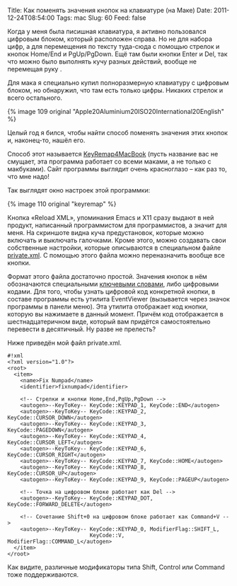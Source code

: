Title: Как поменять значения кнопок на клавиатуре (на Маке)
Date: 2011-12-24T08:54:00
Tags: mac
Slug: 60
Feed: false

Когда у меня была писишная клавиатура, я активно пользовался цифровым блоком, который расположен справа. Но не для набора цифр, а для перемещения по тексту туда-сюда с помощью стрелок и кнопок Home/End и PgUp/PgDown. Ещё там были кнопки Enter и Del, так что можно было выполнять кучу разных действий, вообще не перемещая руку .

Для мака я специально купил полноразмерную клавиатуру с цифровым блоком, но обнаружил, что там есть только цифры. Никаких стрелок и всего остального.

<p class="align-center">{% image 109 original "Apple20Aluminium20ISO20International20English" %}</p>

Целый год я бился, чтобы найти способ поменять значения этих кнопок и, наконец-то, нашёл его.

Способ этот называется [KeyRemap4MacBook](http://pqrs.org/macosx/keyremap4macbook/index.html) (пусть название вас не смущает, эта программа работает со всеми маками, а не только с макбуками). Сайт программы выглядит очень красноглазо – как раз то, что мне надо!

Так выглядят окно настроек этой программки:

<p class="align-center">{% image 110 original "keyremap" %}</p>

Кнопка «Reload XML», упоминания Emacs и X11 сразу выдают в ней продукт, написанный программистом для программистов, а значит для меня. На скриншоте видна куча предустановок, которые можно включать и выключать галочками. Кроме этого, можно создавать свои собственные настройки, которые описываются в специальном файле [private.xml](http://pqrs.org/macosx/keyremap4macbook/xml.html). С помощью этого файла можно переназначить вообще все кнопки.

Формат этого файла достаточно простой. Значения кнопок в нём обозначаются специальными [ключевыми словами](https://github.com/tekezo/KeyRemap4MacBook/blob/master/src/core/bridge/keycode/data/KeyCode.data), либо цифровыми кодами. Для того, чтобы узнать цифровой код конкретной кнопки, в составе программы есть утилита EventViewer (вызывается через значок программы в панели меню). Эта утилита отображает код кнопки, которую вы нажимаете в данный момент. Причём код отображается в шестнадцатеричном виде, который вам придётся самостоятельно перевести в десятичный. Ну разве не прелесть?

Ниже приведён мой файл private.xml.

    #!xml
    <?xml version="1.0"?>
    <root>    
      <item>      
        <name>Fix Numpad</name>
        <identifier>fixnumpad</identifier>
    
        <!-- Стрелки и кнопки Home,End,PgUp,PgDown -->
        <autogen>--KeyToKey-- KeyCode::KEYPAD_1, KeyCode::END</autogen>
        <autogen>--KeyToKey-- KeyCode::KEYPAD_2, KeyCode::CURSOR_DOWN</autogen>
        <autogen>--KeyToKey-- KeyCode::KEYPAD_3, KeyCode::PAGEDOWN</autogen>
        <autogen>--KeyToKey-- KeyCode::KEYPAD_4, KeyCode::CURSOR_LEFT</autogen>
        <autogen>--KeyToKey-- KeyCode::KEYPAD_6, KeyCode::CURSOR_RIGHT</autogen>
        <autogen>--KeyToKey-- KeyCode::KEYPAD_7, KeyCode::HOME</autogen>
        <autogen>--KeyToKey-- KeyCode::KEYPAD_8, KeyCode::CURSOR_UP</autogen>
        <autogen>--KeyToKey-- KeyCode::KEYPAD_9, KeyCode::PAGEUP</autogen>
    
        <!-- Точка на цифровом блоке работает как Del -->
        <autogen>--KeyToKey-- KeyCode::KEYPAD_DOT, KeyCode::FORWARD_DELETE</autogen>

        <!-- Сочетание Shift+0 на цифровом блоке работает как Command+V -->
        <autogen>--KeyToKey-- KeyCode::KEYPAD_0, ModifierFlag::SHIFT_L,
                              KeyCode::V, ModifierFlag::COMMAND_L</autogen>
      </item>
    </root>

Как видите, различные модификаторы типа Shift, Control или Command тоже поддерживаются.
